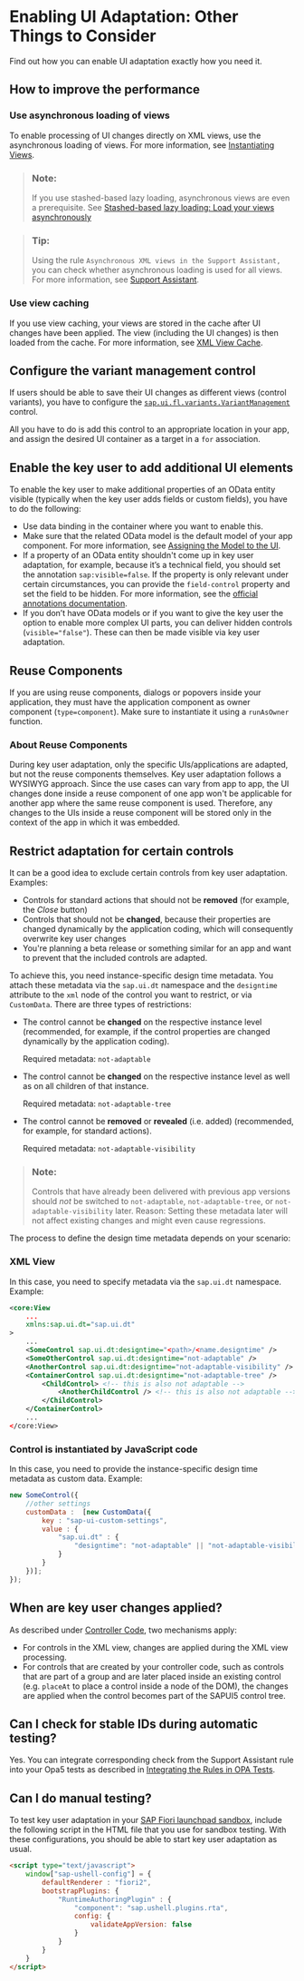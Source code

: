 <!-- loiode9fd55c69af4b46863f5d26b5d796c4 -->

# Enabling UI Adaptation: Other Things to Consider

Find out how you can enable UI adaptation exactly how you need it.



<a name="loiode9fd55c69af4b46863f5d26b5d796c4__section_j4v_lnn_2jb"/>

## How to improve the performance



### Use asynchronous loading of views

To enable processing of UI changes directly on XML views, use the asynchronous loading of views. For more information, see [Instantiating Views](../04_Essentials/instantiating-views-68d0e58.md).

> ### Note:  
> If you use stashed-based lazy loading, asynchronous views are even a prerequisite. See [Stashed-based lazy loading: Load your views asynchronously](sapui5-flexibility-enable-your-app-for-ui-adaptation-f1430c0.md#loiof1430c0337534d469da3a56307ff76af__section_async)

> ### Tip:  
> Using the rule `Asynchronous XML views in the Support Assistant,` you can check whether asynchronous loading is used for all views. For more information, see [Support Assistant](../04_Essentials/support-assistant-57ccd7d.md).



### Use view caching

If you use view caching, your views are stored in the cache after UI changes have been applied. The view \(including the UI changes\) is then loaded from the cache. For more information, see [XML View Cache](../04_Essentials/xml-view-cache-3d85d5e.md).



<a name="loiode9fd55c69af4b46863f5d26b5d796c4__section_ghl_f4n_2jb"/>

## Configure the variant management control

If users should be able to save their UI changes as different views \(control variants\), you have to configure the [`sap.ui.fl.variants.VariantManagement`](https://ui5.sap.com/#/api/sap.ui.fl.variants.VariantManagement) control. 

All you have to do is add this control to an appropriate location in your app, and assign the desired UI container as a target in a `for` association.



<a name="loiode9fd55c69af4b46863f5d26b5d796c4__section_rvb_cpn_2jb"/>

## Enable the key user to add additional UI elements

To enable the key user to make additional properties of an OData entity visible \(typically when the key user adds fields or custom fields\), you have to do the following:

-   Use data binding in the container where you want to enable this.
-   Make sure that the related OData model is the default model of your app component. For more information, see [Assigning the Model to the UI](../04_Essentials/assigning-the-model-to-the-ui-91f0d1c.md).
-   If a property of an OData entity shouldn't come up in key user adaptation, for example, because it’s a technical field, you should set the annotation `sap:visible=false`. If the property is only relevant under certain circumstances, you can provide the `field-control` property and set the field to be hidden. For more information, see the [official annotations documentation](https://wiki.scn.sap.com/wiki/display/EmTech/SAP+Annotations+for+OData+Version+2.0#SAPAnnotationsforODataVersion2.0-Property_field_controlAttributesap:field-control).
-   If you don’t have OData models or if you want to give the key user the option to enable more complex UI parts, you can deliver hidden controls \(`visible="false"`\). These can then be made visible via key user adaptation.



<a name="loiode9fd55c69af4b46863f5d26b5d796c4__section_e2v_xpn_2jb"/>

## Reuse Components

If you are using reuse components, dialogs or popovers inside your application, they must have the application component as owner component \(`type=component`\). Make sure to instantiate it using a `runAsOwner` function.



### About Reuse Components

During key user adaptation, only the specific UIs/applications are adapted, but not the reuse components themselves. Key user adaptation follows a WYSIWYG approach. Since the use cases can vary from app to app, the UI changes done inside a reuse component of one app won't be applicable for another app where the same reuse component is used. Therefore, any changes to the UIs inside a reuse component will be stored only in the context of the app in which it was embedded.



<a name="loiode9fd55c69af4b46863f5d26b5d796c4__section_restrictadaptation"/>

## Restrict adaptation for certain controls

It can be a good idea to exclude certain controls from key user adaptation. Examples:

-   Controls for standard actions that should not be **removed** \(for example, the *Close* button\)
-   Controls that should not be **changed**, because their properties are changed dynamically by the application coding, which will consequently overwrite key user changes
-   You're planning a beta release or something similar for an app and want to prevent that the included controls are adapted.

To achieve this, you need instance-specific design time metadata. You attach these metadata via the `sap.ui.dt` namespace and the `designtime` attribute to the `xml` node of the control you want to restrict, or via `CustomData`. There are three types of restrictions:

-   The control cannot be **changed** on the respective instance level \(recommended, for example, if the control properties are changed dynamically by the application coding\).

    Required metadata: `not-adaptable`

-   The control cannot be **changed** on the respective instance level as well as on all children of that instance.

    Required metadata: `not-adaptable-tree`

-   The control cannot be **removed** or **revealed** \(i.e. added\) \(recommended, for example, for standard actions\).

    Required metadata: `not-adaptable-visibility`


> ### Note:  
> Controls that have already been delivered with previous app versions should *not* be switched to `not-adaptable`, `not-adaptable-tree`, or `not-adaptable-visibility` later. Reason: Setting these metadata later will not affect existing changes and might even cause regressions.

The process to define the design time metadata depends on your scenario:



### XML View

In this case, you need to specify metadata via the `sap.ui.dt` namespace. Example:

```xml
<core:View
	...
	xmlns:sap.ui.dt="sap.ui.dt"
>
	...
	<SomeControl sap.ui.dt:designtime="<path>/<name.designtime" />
	<SomeOtherControl sap.ui.dt:designtime="not-adaptable" />
	<AnotherControl sap.ui.dt:designtime="not-adaptable-visibility" />
	<ContainerControl sap.ui.dt:designtime="not-adaptable-tree" />
		<ChildControl> <!-- this is also not adaptable -->
			<AnotherChildControl /> <!-- this is also not adaptable -->
		</ChildControl>
	</ContainerControl>
	...
</core:View>
```



### Control is instantiated by JavaScript code

In this case, you need to provide the instance-specific design time metadata as custom data. Example:

```js
new SomeControl({
	//other settings
	customData :  [new CustomData({
		key : "sap-ui-custom-settings",
		value : {
			"sap.ui.dt" : {
				"designtime": "not-adaptable" || "not-adaptable-visibility" || "not-adaptable-tree"
			}
		}
	})];
});
```



<a name="loiode9fd55c69af4b46863f5d26b5d796c4__section_s5x_314_2jb"/>

## When are key user changes applied?

As described under [Controller Code](sapui5-flexibility-enable-your-app-for-ui-adaptation-f1430c0.md#loiof1430c0337534d469da3a56307ff76af__section_ControllerCode), two mechanisms apply:

-   For controls in the XML view, changes are applied during the XML view processing.
-   For controls that are created by your controller code, such as controls that are part of a group and are later placed inside an existing control \(e.g. `placeAt` to place a control inside a node of the DOM\), the changes are applied when the control becomes part of the SAPUI5 control tree.



<a name="loiode9fd55c69af4b46863f5d26b5d796c4__section_af4_cb4_2jb"/>

## Can I check for stable IDs during automatic testing?

Yes. You can integrate corresponding check from the Support Assistant rule into your Opa5 tests as described in [Integrating the Rules in OPA Tests](../04_Essentials/integrating-the-rules-in-opa-tests-cfabbd4.md).



<a name="loiode9fd55c69af4b46863f5d26b5d796c4__section_k2w_3b4_2jb"/>

## Can I do manual testing?

To test key user adaptation in your [SAP Fiori launchpad sandbox](https://help.sap.com/viewer/825270ffffe74d9f988a0f0066ad59f0/CF/en-US/6609d3ba857742ef99432b6b0472ade0.html), include the following script in the HTML file that you use for sandbox testing. With these configurations, you should be able to start key user adaptation as usual.

```html
<script type="text/javascript">
    window["sap-ushell-config"] = {
        defaultRenderer : "fiori2",
        bootstrapPlugins: {
            "RuntimeAuthoringPlugin" : {
                "component": "sap.ushell.plugins.rta",
                config: {
                    validateAppVersion: false
                }
            }
        }
    }
</script>

```

